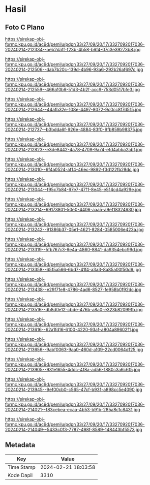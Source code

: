# Hasil

## Foto C Plano

https://sirekap-obj-formc.kpu.go.id/ac9d/pemilu/pdpr/33/27/09/20/17/3327092017036-20240214-212334--aeb2da1f-f23b-4b58-b6f4-07c3e39273b8.jpg

https://sirekap-obj-formc.kpu.go.id/ac9d/pemilu/pdpr/33/27/09/20/17/3327092017036-20240214-212506--dab7b20c-139d-4b96-93a6-292b26af697c.jpg

https://sirekap-obj-formc.kpu.go.id/ac9d/pemilu/pdpr/33/27/09/20/17/3327092017036-20240214-212559--466a10b6-51d3-4b2f-acc9-753d0517bfe3.jpg

https://sirekap-obj-formc.kpu.go.id/ac9d/pemilu/pdpr/33/27/09/20/17/3327092017036-20240214-212644--44afb32e-108e-4497-8072-9c0cc8f7d515.jpg

https://sirekap-obj-formc.kpu.go.id/ac9d/pemilu/pdpr/33/27/09/20/17/3327092017036-20240214-212737--b3bdda6f-926e-4884-83f0-9fb859b98375.jpg

https://sirekap-obj-formc.kpu.go.id/ac9d/pemilu/pdpr/33/27/09/20/17/3327092017036-20240214-212823--e3de8442-4a78-4708-9a74-efd4abba2abf.jpg

https://sirekap-obj-formc.kpu.go.id/ac9d/pemilu/pdpr/33/27/09/20/17/3327092017036-20240214-213010--9f4a0524-af14-46ec-9892-f3d122fb28dc.jpg

https://sirekap-obj-formc.kpu.go.id/ac9d/pemilu/pdpr/33/27/09/20/17/3327092017036-20240214-213044--f95c7b84-67e7-4711-8e45-e514cd4a929e.jpg

https://sirekap-obj-formc.kpu.go.id/ac9d/pemilu/pdpr/33/27/09/20/17/3327092017036-20240214-213214--69173801-50e0-4406-aaa5-a9ef18324630.jpg

https://sirekap-obj-formc.kpu.go.id/ac9d/pemilu/pdpr/33/27/09/20/17/3327092017036-20240214-213242--91386b37-05e1-4621-8284-0585006e423a.jpg

https://sirekap-obj-formc.kpu.go.id/ac9d/pemilu/pdpr/33/27/09/20/17/3327092017036-20240214-213319--5fb767c3-6e4a-4860-8841-da9354ebc99d.jpg

https://sirekap-obj-formc.kpu.go.id/ac9d/pemilu/pdpr/33/27/09/20/17/3327092017036-20240214-213358--65f5a566-6bd7-41f4-a3a3-8a85a00f50d9.jpg

https://sirekap-obj-formc.kpu.go.id/ac9d/pemilu/pdpr/33/27/09/20/17/3327092017036-20240214-213438--e29f71e8-4786-4ad6-8527-fe958b0f92dc.jpg

https://sirekap-obj-formc.kpu.go.id/ac9d/pemilu/pdpr/33/27/09/20/17/3327092017036-20240214-213516--db8d0e12-cbde-476b-a8a0-e323b82099fb.jpg

https://sirekap-obj-formc.kpu.go.id/ac9d/pemilu/pdpr/33/27/09/20/17/3327092017036-20240214-213616--62a1fd16-6100-4220-93af-a804a89602f1.jpg

https://sirekap-obj-formc.kpu.go.id/ac9d/pemilu/pdpr/33/27/09/20/17/3327092017036-20240214-213656--9abf0063-9aa0-460d-a109-22cd0064d125.jpg

https://sirekap-obj-formc.kpu.go.id/ac9d/pemilu/pdpr/33/27/09/20/17/3327092017036-20240214-213905--931e1655-4ddc-4f8a-ad56-1880c3a6c6f5.jpg

https://sirekap-obj-formc.kpu.go.id/ac9d/pemilu/pdpr/33/27/09/20/17/3327092017036-20240214-213945--9ef00cb0-c565-47cf-b931-a898cc5e4090.jpg

https://sirekap-obj-formc.kpu.go.id/ac9d/pemilu/pdpr/33/27/09/20/17/3327092017036-20240214-214021--f83cebea-ecaa-4b53-b91b-285a8c1c8431.jpg

https://sirekap-obj-formc.kpu.go.id/ac9d/pemilu/pdpr/33/27/09/20/17/3327092017036-20240214-214049--5433c0f3-7787-498f-8589-148443bf5573.jpg


## Metadata

| Key        | Value               |
| ---------- | ------------------- |
| Time Stamp | 2024-02-21 18:03:58 |
| Kode Dapil | 3310                |



